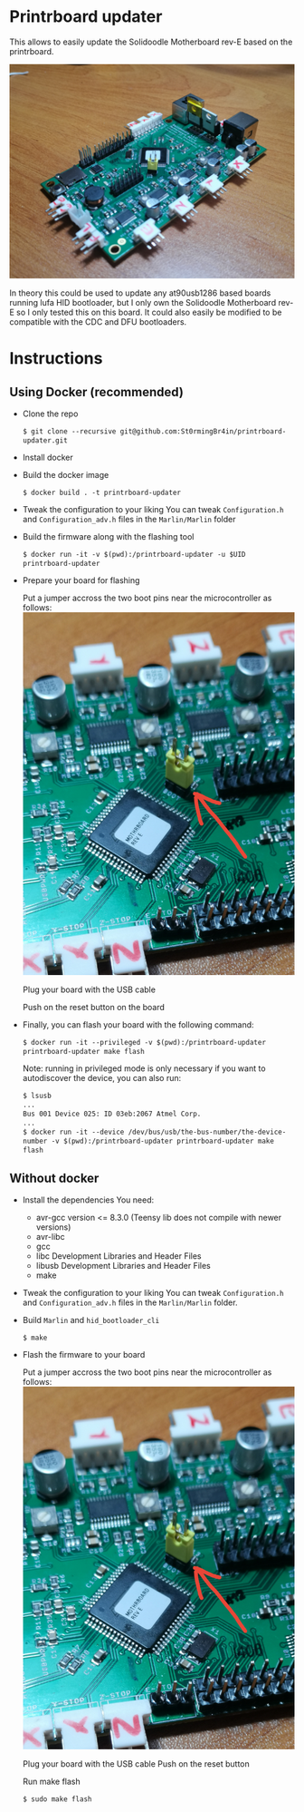 # Printrboard updater

This allows to easily update the Solidoodle Motherboard rev-E based on the
printrboard.

![Solidoodle Motherboard rev-E](images/board.jpg)

In theory this could be used to update any at90usb1286 based boards running
lufa HID bootloader, but I only own the Solidoodle Motherboard rev-E so I only
tested this on this board. It could also easily be modified to be compatible
with the CDC and DFU bootloaders.

# Instructions

## Using Docker (recommended)

* Clone the repo
  ```
  $ git clone --recursive git@github.com:St0rmingBr4in/printrboard-updater.git
  ```

* Install docker

* Build the docker image
  ```
  $ docker build . -t printrboard-updater
  ```

* Tweak the configuration to your liking
  You can tweak `Configuration.h` and `Configuration_adv.h` files in the
  `Marlin/Marlin` folder

* Build the firmware along with the flashing tool
  ```
  $ docker run -it -v $(pwd):/printrboard-updater -u $UID printrboard-updater
  ```

* Prepare your board for flashing

  Put a jumper accross the two boot pins near the microcontroller as follows:
  ![Boot jumper](images/boot.jpg)

  Plug your board with the USB cable

  Push on the reset button on the board

* Finally, you can flash your board with the following command:
  ```
  $ docker run -it --privileged -v $(pwd):/printrboard-updater printrboard-updater make flash
  ```

  Note: running in privileged mode is only necessary if you want to
  autodiscover the device, you can also run:
  ```
  $ lsusb
  ...
  Bus 001 Device 025: ID 03eb:2067 Atmel Corp.
  ...
  $ docker run -it --device /dev/bus/usb/the-bus-number/the-device-number -v $(pwd):/printrboard-updater printrboard-updater make flash
  ```

## Without docker

* Install the dependencies
  You need:
  * avr-gcc version <= 8.3.0 (Teensy lib does not compile with newer versions)
  * avr-libc
  * gcc
  * libc Development Libraries and Header Files
  * libusb Development Libraries and Header Files
  * make

* Tweak the configuration to your liking
  You can tweak `Configuration.h` and `Configuration_adv.h` files in the
  `Marlin/Marlin` folder.

* Build `Marlin` and `hid_bootloader_cli`
  ```
  $ make
  ```

* Flash the firmware to your board

  Put a jumper accross the two boot pins near the microcontroller as follows:
  ![Boot jumper](images/boot.jpg)

  Plug your board with the USB cable
  Push on the reset button

  Run make flash
  ```
  $ sudo make flash
  ```
